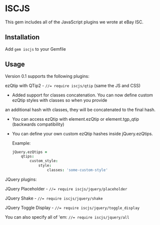 # ISCJS

This gem includes all of the JavaScript plugins we wrote at eBay ISC.

## Installation

Add `gem iscjs` to your Gemfile

## Usage

Version 0.1 supports the following plugins:

ezQtip with QTip2 - `//= require iscjs/qtip` (same the JS and CSS)

 * Added support for classes concatenation. You can now define custom ezQtip styles with classes so when you provide

 an additional hash with classes, they will be concatenated to the final hash.

 * You can access ezQtip with element.ezQtip or element.tgp_qtip (backwards compatibility)

 * You can define your own custom ezQtip hashes inside jQuery.ezQtips.

   Example:
    ```coffee
    jQuery.ezQtips =
        qtips:
            custom_style:
                style:
                    classes: 'some-custom-style'
    ```

JQuery plugins:

JQuery Placeholder - `//= require iscjs/jquery/placeholder`

JQuery Shake - `//= require iscjs/jquery/shake`

JQuery Toggle Display - `//= require iscjs/jquery/toggle_display`

You can also specify all of 'em: `//= require iscjs/jquery/all`